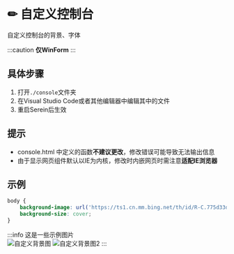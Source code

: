 
# ✏ 自定义控制台

自定义控制台的背景、字体

:::caution
**仅WinForm**
:::

## 具体步骤

1. 打开`./console`文件夹
2. 在Visual Studio Code或者其他编辑器中编辑其中的文件
3. 重启Serein后生效

## 提示

- console.html 中定义的函数**不建议更改**，修改错误可能导致无法输出信息
- 由于显示网页组件默认以IE为内核，修改时内嵌网页时需注意**适配IE浏览器**

## 示例

```css
body {
    background-image: url('https://ts1.cn.mm.bing.net/th/id/R-C.775d33d222ea64b8a064542a67b93b2c?rik=Ue%2bT%2b5IB0mbmGw&riu=http%3a%2f%2fi1.hdslb.com%2fbfs%2farchive%2fb507af1d27b82cc5ffab2b58ad1eb8aff1509b22.jpg&ehk=nvlf29MJ3PJZwOxMO0ugrFHPaXH2mhUkyywPP1u7rhM%3d&risl=&pid=ImgRaw&r=0');
    background-size: cover;
}
```

:::info
这是一些示例图片  
![自定义背景图](/img/tutorial/customConsole/1.png)
![自定义背景图2](/img/tutorial/customConsole/2.png)
:::
